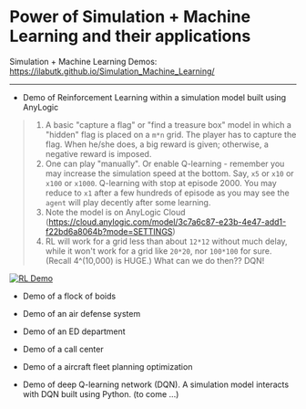 # Power of Simulation + Machine Learning and their applications

Simulation + Machine Learning Demos: https://ilabutk.github.io/Simulation_Machine_Learning/

<hr />

* Demo of Reinforcement Learning within a simulation model built using AnyLogic
> 1. A basic "capture a flag" or "find a treasure box" model in which a "hidden" flag is placed on a `m*n` grid. The player has to capture the flag. When he/she does, a big reward is given; otherwise, a negative reward is imposed.
> 2. One can play "manually". Or enable Q-learning - remember you may increase the simulation speed at the bottom. Say, `x5` or `x10` or `x100` or `x1000`. Q-learning with stop at episode 2000. You may reduce to `x1` after a few hundreds of episode as you may see the `agent` will play decently after some learning. 
> 3. Note the model is on AnyLogic Cloud (https://cloud.anylogic.com/model/3c7a6c87-e23b-4e47-add1-f22bd6a8064b?mode=SETTINGS)
> 4. RL will work for a grid less than about `12*12` without much delay, while it won't work for a grid like `20*20`, nor `100*100` for sure. (Recall 4^(10,000) is HUGE.) What can we do then?? DQN! 

[![RL Demo](https://ilabutk.github.io/Simulation_Machine_Learning/images/cover.png)](https://youtu.be/wUTTcUBYZYk)

* Demo of a flock of boids

* Demo of an air defense system

* Demo of an ED department

* Demo of a call center

* Demo of a aircraft fleet planning optimization

* Demo of deep Q-learning network (DQN). A simulation model interacts with DQN built using Python. (to come ...)
